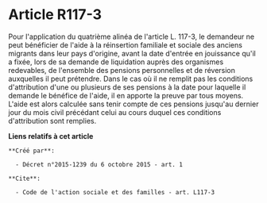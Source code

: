 # Article R117-3

Pour l'application du quatrième alinéa de l'article L. 117-3, le demandeur ne peut bénéficier de l'aide à la réinsertion
familiale et sociale des anciens migrants dans leur pays d'origine, avant la date d'entrée en jouissance qu'il a fixée, lors
de sa demande de liquidation auprès des organismes redevables, de l'ensemble des pensions personnelles et de réversion
auxquelles il peut prétendre. Dans le cas où il ne remplit pas les conditions d'attribution d'une ou plusieurs de ses
pensions à la date pour laquelle il demande le bénéfice de l'aide, il en apporte la preuve par tous moyens. L'aide est alors
calculée sans tenir compte de ces pensions jusqu'au dernier jour du mois civil précédant celui au cours duquel ces conditions
d'attribution sont remplies.

**Liens relatifs à cet article**

	**Créé par**:

	  - Décret n°2015-1239 du 6 octobre 2015 - art. 1

	**Cite**:

	  - Code de l'action sociale et des familles - art. L117-3

